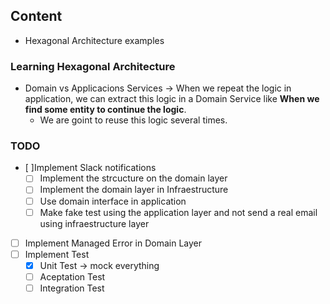 ## Content
- Hexagonal Architecture examples
### Learning Hexagonal Architecture
- Domain vs Applicacions Services -> When we repeat the logic in application, we can extract this logic in a Domain Service like **When we find some entity to continue the logic**.
  - We are goint to reuse this logic several times.
### TODO
- [ ]Implement Slack notifications
  - [ ] Implement the strcucture on the domain layer
  - [ ] Implement the domain layer in Infraestructure
  - [ ] Use domain interface in application
  - [ ] Make fake test using the application layer and not send a real email using infraestructure layer
- [ ] Implement Managed Error in Domain Layer
- [ ] Implement Test
  - [x] Unit Test -> mock everything
  - [ ] Aceptation Test
  - [ ] Integration Test